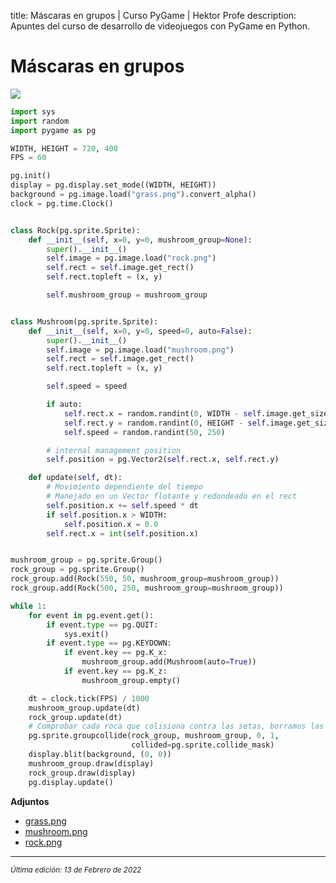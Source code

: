 title: Máscaras en grupos | Curso PyGame | Hektor Profe
description: Apuntes del curso de desarrollo de videojuegos con PyGame en Python.

# Máscaras en grupos

![]({{cdn}}/pygame/021.gif)

```python
import sys
import random
import pygame as pg

WIDTH, HEIGHT = 720, 400
FPS = 60

pg.init()
display = pg.display.set_mode((WIDTH, HEIGHT))
background = pg.image.load("grass.png").convert_alpha()
clock = pg.time.Clock()


class Rock(pg.sprite.Sprite):
    def __init__(self, x=0, y=0, mushroom_group=None):
        super().__init__()
        self.image = pg.image.load("rock.png")
        self.rect = self.image.get_rect()
        self.rect.topleft = (x, y)

        self.mushroom_group = mushroom_group


class Mushroom(pg.sprite.Sprite):
    def __init__(self, x=0, y=0, speed=0, auto=False):
        super().__init__()
        self.image = pg.image.load("mushroom.png")
        self.rect = self.image.get_rect()
        self.rect.topleft = (x, y)

        self.speed = speed

        if auto:
            self.rect.x = random.randint(0, WIDTH - self.image.get_size()[0])
            self.rect.y = random.randint(0, HEIGHT - self.image.get_size()[1])
            self.speed = random.randint(50, 250)

        # internal management position
        self.position = pg.Vector2(self.rect.x, self.rect.y)

    def update(self, dt):
        # Movimiento dependiente del tiempo
        # Manejado en un Vector flotante y redondeado en el rect
        self.position.x += self.speed * dt
        if self.position.x > WIDTH:
            self.position.x = 0.0
        self.rect.x = int(self.position.x)


mushroom_group = pg.sprite.Group()
rock_group = pg.sprite.Group()
rock_group.add(Rock(550, 50, mushroom_group=mushroom_group))
rock_group.add(Rock(500, 250, mushroom_group=mushroom_group))

while 1:
    for event in pg.event.get():
        if event.type == pg.QUIT:
            sys.exit()
        if event.type == pg.KEYDOWN:
            if event.key == pg.K_x:
                mushroom_group.add(Mushroom(auto=True))
            if event.key == pg.K_z:
                mushroom_group.empty()

    dt = clock.tick(FPS) / 1000
    mushroom_group.update(dt)
    rock_group.update(dt)
    # Comprobar cada roca que colisiona contra las setas, borramos las setas
    pg.sprite.groupcollide(rock_group, mushroom_group, 0, 1,
                           collided=pg.sprite.collide_mask)
    display.blit(background, (0, 0))
    mushroom_group.draw(display)
    rock_group.draw(display)
    pg.display.update()
```

**Adjuntos**

* [grass.png]({{cdn}}/pygame/grass.png)
* [mushroom.png]({{cdn}}/pygame/mushroom.png)
* [rock.png]({{cdn}}/pygame/rock.png)


___
<small class="edited"><i>Última edición: 13 de Febrero de 2022</i></small>